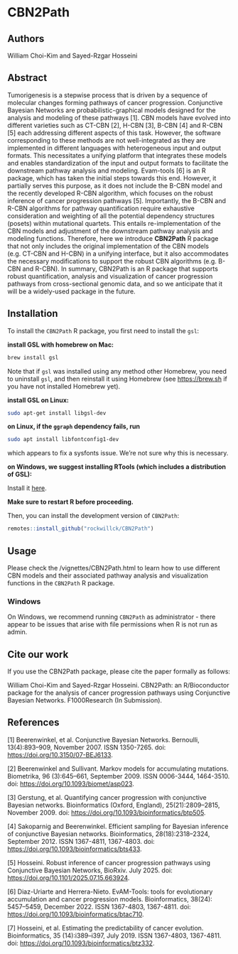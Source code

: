 
<!-- README.md is generated from README.Rmd. Please edit that file -->

# CBN2Path

<!-- badges: start -->
<!-- badges: end -->

## Authors

William Choi-Kim and Sayed-Rzgar Hosseini

## Abstract

Tumorigenesis is a stepwise process that is driven by a sequence of
molecular changes forming pathways of cancer progression. Conjunctive
Bayesian Networks are probabilistic-graphical models designed for the
analysis and modeling of these pathways \[1\]. CBN models have evolved
into different varieties such as CT-CBN \[2\], H-CBN \[3\], B-CBN \[4\]
and R-CBN \[5\] each addressing different aspects of this task. However,
the software corresponding to these methods are not well-integrated as
they are implemented in different languages with heterogeneous input and
output formats. This necessitates a unifying platform that integrates
these models and enables standardization of the input and output formats
to facilitate the downstream pathway analysis and modeling. Evam-tools
\[6\] is an R package, which has taken the initial steps towards this
end. However, it partially serves this purpose, as it does not include
the B-CBN model and the recently developed R-CBN algorithm, which
focuses on the robust inference of cancer progression pathways \[5\].
Importantly, the B-CBN and R-CBN algorithms for pathway quantification
require exhaustive consideration and weighting of all the potential
dependency structures (posets) within mutational quartets. This entails
re-implementation of the CBN models and adjustment of the downstream
pathway analysis and modeling functions. Therefore, here we introduce
**CBN2Path** R package that not only includes the original
implementation of the CBN models (e.g. CT-CBN and H-CBN) in a unifying
interface, but it also accommodates the necessary modifications to
support the robust CBN algorithms (e.g. B-CBN and R-CBN). In summary,
CBN2Path is an R package that supports robust quantification, analysis
and visualization of cancer progression pathways from cross-sectional
genomic data, and so we anticipate that it will be a widely-used package
in the future.

## Installation

To install the `CBN2Path` R package, you first need to install the
`gsl`:

**install GSL with homebrew on Mac:**

``` bash
brew install gsl
```

Note that if `gsl` was installed using any method other Homebrew, you
need to uninstall `gsl`, and then reinstall it using Homebrew (see
<https://brew.sh> if you have not installed Homebrew yet).

**install GSL on Linux:**

``` bash
sudo apt-get install libgsl-dev
```

**on Linux, if the `ggraph` dependency fails, run**

``` bash
sudo apt install libfontconfig1-dev
```

which appears to fix a sysfonts issue. We’re not sure why this is
necessary.

**on Windows, we suggest installing RTools (which includes a
distribution of GSL):**

Install it [here](https://cran.r-project.org/bin/windows/Rtools/).

**Make sure to restart R before proceeding.**

Then, you can install the development version of `CBN2Path`:

``` r
remotes::install_github("rockwillck/CBN2Path")
```

## Usage

Please check the /vignettes/CBN2Path.html to learn how to use different
CBN models and their associated pathway analysis and visualization
functions in the `CBN2Path` R package.

### Windows
On Windows, we recommend running `CBN2Path` as administrator - there appear to be issues that arise with file permissions when R is not run as admin.

## Cite our work

If you use the CBN2Path package, please cite the paper formally as
follows:

William Choi-Kim and Sayed-Rzgar Hosseini. CBN2Path: an R/Bioconductor
package for the analysis of cancer progression pathways using
Conjunctive Bayesian Networks. F1000Research (In Submission).

## References

\[1\] Beerenwinkel, et al. Conjunctive Bayesian Networks. Bernoulli,
13(4):893–909, November 2007. ISSN 1350-7265. doi:
<https://doi.org/10.3150/07-BEJ6133>.

\[2\] Beerenwinkel and Sullivant. Markov models for accumulating
mutations. Biometrika, 96 (3):645–661, September 2009. ISSN 0006-3444,
1464-3510. doi: <https://doi.org/10.1093/biomet/asp023>.

\[3\] Gerstung, et al. Quantifying cancer progression with conjunctive
Bayesian networks. Bioinformatics (Oxford, England), 25(21):2809–2815,
November 2009. doi: <https://doi.org/10.1093/bioinformatics/btp505>.

\[4\] Sakoparnig and Beerenwinkel. Efficient sampling for Bayesian
inference of conjunctive Bayesian networks. Bioinformatics,
28(18):2318–2324, September 2012. ISSN 1367-4811, 1367-4803. doi:
<https://doi.org/10.1093/bioinformatics/bts433>.

\[5\] Hosseini. Robust inference of cancer progression pathways using
Conjunctive Bayesian Networks, BioRxiv. July 2025. doi:
<https://doi.org/10.1101/2025.07.15.663924>.

\[6\] Diaz-Uriarte and Herrera-Nieto. EvAM-Tools: tools for evolutionary
accumulation and cancer progression models. Bioinformatics, 38(24):
5457–5459, December 2022. ISSN 1367-4803, 1367-4811. doi:
<https://doi.org/10.1093/bioinformatics/btac710>.

\[7\] Hosseini, et al. Estimating the predictability of cancer
evolution. Bioinformatics, 35 (14):i389–i397, July 2019. ISSN 1367-4803,
1367-4811. doi: <https://doi.org/10.1093/bioinformatics/btz332>.
